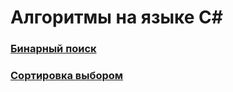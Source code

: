 # Алгоритмы на языке C#

### [Бинарный поиск](./BinarySearch)
### [Сортировка выбором](./SelectionSort)

